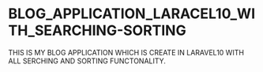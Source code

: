 # BLOG_APPLICATION_LARACEL10_WITH_SEARCHING-SORTING
THIS IS MY BLOG APPLICATION WHICH IS CREATE IN LARAVEL10 WITH ALL SERCHING AND SORTING FUNCTONALITY.
